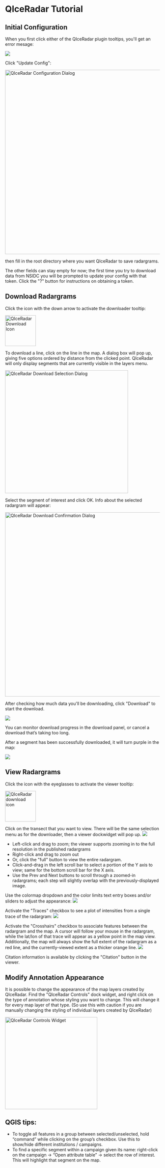 # QIceRadar Tutorial

## Initial Configuration

When you first click either of the QIceRadar plugin tooltips, you'll get an error mesage:

![](figures/invalid_config_root_data.png)

Click "Update Config":

<img src="figures/qiceradar_config.png" alt="QIceRadar Configuration Dialog" width="600px"/>

then fill in the root directory where you want QIceRadar to save radargrams.

The other fields can stay empty for now; the first time you try to download data from NSIDC you will be prompted to update your config with that token. Click the "?" button for instructions on obtaining a token.

## Download Radargrams

Click the icon with the down arrow to activate the downloader tooltip:

<img src="figures/qiceradar_download.png" alt="QIceRadar Download Icon" width="100px"/>


To download a line, click on the line in the map.
A dialog box will pop up, giving five options ordered by distance from the clicked point. QIceRadar will only display segments that are currently visible in the layers menu.

<img src="figures/download_selection.png" alt="QIceRadar Download Selection Dialog" width="400px"/>

Select the segment of interest and click OK.
Info about the selected radargram will appear:

<img src="figures/download_confirmation.png" alt="QIceRadar Download Confirmation Dialog" width="600px"/>

After checking how much data you'll be downloading, click "Download" to start the download.

![](figures/download_panel.png)

You can monitor download progress in the download panel, or cancel a download that’s taking too long.

After a segment has been successfully downloaded, it will turn purple in the map:

![](figures/downloaded_symbology.png)



## View Radargrams


Click the icon with the eyeglasses to activate the viewer tooltip:

<img src="figures/qiceradar_view.png" alt="QIceRadar download icon" width="100"/>

Click on the transect that you want to view. There will be the same selection menu as for the downloader, then a viewer dockwidget will pop up.
![](figures/viewer_zoomed.png)
* Left-click and drag to zoom; the viewer supports zooming in to the full resolution in the published radargrams
* Right-click and drag to zoom out
* Or, click the "full" button to view the entire radargram.
* Click-and-drag in the left scroll bar to select a portion of the Y axis to view; same for the bottom scroll bar for the X axis.
* Use the Prev and Next buttons to scroll through a zoomed-in radargrams; each step will slightly overlap with the previously-displayed image.

Use the colormap dropdown and the color limits text entry boxes and/or sliders to adjust the appearance:
![](figures/viewer_appearance.png)

Activate the "Traces" checkbox to see a plot of intensities from a single trace of the radargram:
![](figures/viewer_traces.png)

Activate the "Crosshairs" checkbox to associate features between the radargram and the map. A cursor will follow your mouse in the radargram, while the lat/lon of that trace will appear as a yellow point in the map view. Additionally, the map will always show the full extent of the radargram as a red line, and the currently-viewed extent as a thicker orange line.
![](figures/viewer_cursor.png)

Citation information is available by clicking the "Citation" button in the viewer.

## Modify Annotation Appearance

It is possible to change the appearance of the map layers created by QIceRadar.
Find the "QIceRadar Controls" dock widget, and right click on the type of annotation whose styling you want to change. 
This will change it for every map layer of that type. 
(So use this with caution if you are manually changing the styling of individual layers created by QIceRadar)

<img src="figures/qiceradar_controls.png" alt="QIceRadar Controls Widget" width="300"/>


## QGIS tips:

* To toggle all features in a group between selected/unselected, hold “command” while clicking on the group’s checkbox. Use this to show/hide different institutions / campaigns.
* To find a specific segment within a campaign given its name: right-click on the campaign -> “Open attribute table” -> select the row of interest. This will highlight that segment on the map.

